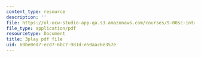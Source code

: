 ```yaml
---
content_type: resource
description: ''
file: https://ol-ocw-studio-app-qa.s3.amazonaws.com/courses/9-00sc-introduction-to-psychology-fall-2011/60be0ed7ecd76bc7981de50aac6e357e_qZdm4mpQA_8.pdf
file_type: application/pdf
resourcetype: Document
title: 3play pdf file
uid: 60be0ed7-ecd7-6bc7-981d-e50aac6e357e
---
```

